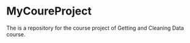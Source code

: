 MyCoureProject
==============

The is a repository for the course project of Getting and Cleaning Data course.
